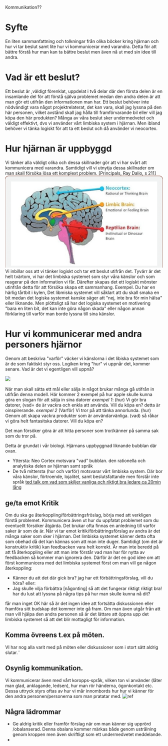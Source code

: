 
Kommunikation??


# Syfte
En liten sammanfattning och tolkningar från olika böcker kring hjärnan och hur vi tar beslut samt lite hur vi kommunicerar med varandra. Detta för att bättre förstå hur man kan ta bättre beslut men även nå ut med sin idee till andra.

# Vad är ett beslut?
Ett beslut är ,väldigt förenklat, uppdelat i två delar där den första delen är en insamlande del för att förstå själva problemet medan den andra delen är att man gör ett utifrån den informationen man har.
Ett beslut behöver inte nödvändigt vara något projektrelaterat, det kan vara, skall jag lyssna på den här personen, vilket avstånd skall jag hålla till framförvarande bil eller vill jag köpa den här produkten? Många av våra beslut sker undermedvetet och väldigt effektivt, dvs vi använder vårt limbiska system i hjärnan. Men ibland behöver vi tänka logiskt för att ta ett beslut och då använder vi neocortex.

# Hur hjärnan är uppbyggd
Vi tänker alla väldigt olika och dessa skillnader gör att vi har svårt att kommunicera med varandra. Samtidigt vill vi utnytja dessa skillnader om man skall försöka lösa ett komplext problem. [Principals, Ray Dalio, s 211]
![](/images/Reptilian-limbic-brain-and-neocortex.png)
Vi inbillar oss att vi tänker logiskt och tar ett beslut utifrån det. Tyvärr är det helt tvärtom, vi har det limbiska systemet som styr våra känslor och som reagerar på den information vi får. Därefter skapas det ett logiskt mönster utinfrån detta för att försöka skapa ett sammanhang.
Exempel. Du har en härlig tårtbit i kylen, Det libmiska systemet vill såklart att du skall smaka en bit medan det logiska systemet kanske säger att "nej, inte bra för min hälsa" eller liknande. Men plöttsligt så har det logiska systemet en motivering "bara en liten bit, det kan inte göra någon skada" eller någon annan förklaring till varför man borde lyssna till sina känslor.

# Hur vi kommunicerar med andra personers hjärnor
Genom att beskriva "varför" väcker vi känslorna i det libiska systemet som är de som faktiskt styr oss. Logiken kring "hur" vi uppnår det, kommer senare.
Vad är det vi egentligen vill uppnå?

![](/images/varför_hur_vad.svg)

När man skall sätta ett mål eller sälja in något brukar många gå utifrån in utifrån denna modell. Här kommer 2 exempel på hur apple skulle kunna göra en slogan för att sälja in sina datorer
   *exempel 1*: (hur) Vi gör bra datorer, (vad= de är vackra och enkla att använda. Vill du köpa en?
 detta är oinspirerande.
 *exempel 2* (Varför) Vi tror på att tänka annorlunda. (hur) Genom att skapa vackra produkter som är användarvänliga. (vad) så råkar vi göra helt fantasitska datorer. Vill du köpa en?
 
Det man försöker göra är att hitta personer som tror/känner på samma sak som du tror på.

Detta är grundat i vår biologi.
Hjärnans uppbyggnad liknande bubblan där ovan.
- Yttersta: Neo Cortex motsvara "vad" bubblan. den rationella och analytiska delen av hjärnan samt språk
- De två mittersta (hur  och varför) motsvarar vårt limbiska system. Där bor våra känslor, förtroende, lojalitet, samt beslutsfattande men förstår inte språk
[ted talk om vad som skiljer vanliga och riktigt bra ledare ca 20min lång](https://www.youtube.com/watch?v=qp0HIF3SfI4)

## ge/ta emot Kritik
Om du ska ge återkoppling/förbättringsfröslag, börja med att verkligen förstå problemet. Kommunicera även ut hur du uppfatat problemet som du eventuellt försöker åtgärda. Det brukar ofta finnas en anledning till varför saker är som de är.
När vi tar emot kritik/förbättringsförslag av andra är det många saker som sker i hjärnan. Det limbiska systemet känner detta ofta som obehad då det kan kännas som att man inte duger. Samtidigt (om det är konstruktiv kritik) kan feedbacken vara helt korrekt. Är man inte beredd på att få återkoppling eller att man inte förstår vad man har för nytta av feedbacken så kommer man ignorera den.
Därför är det en god idee om att först kommunicera med det limbiska systemet först om man vill ge någon återkoppling:
- Känner du att det där gick bra? jag har ett förbättringsförslag, vill du höra?
eller:
- Jag skulle vilja förbättra [någonting] så att det fungerar riktigt riktigt bra! har du lust att lyssna på några tips på hur man skulle kunna nå dit?

får man inget OK här så är det ingen idee att fortsätta diskussionen eller framföra sitt budskap det kommer inte gå fram. Om man även utgår från att man vill hjälpa den andra personen så är det lättare att öppna upp det limbiska systemet så att det blir mottagligt för information.


## Komma övreens t.ex på möten.
VI har nog alla varit med på möten eller diskussioner som i stort sätt aldrig slutar.¨

## Osynlig kommunikation.
Vi kommunicerar även med vårt koropps-språk, vilken ton vi använder (låter man glad, anklagande, ledsen), hur man rör händerna, ögonkontakt etc. Dessa uttryck styrs oftas av hur vi mår innombords hur hur vi känner för den andra personen/personerna som man pratatar med.
![ref](https://haiilo.com/blog/top-5-communication-skills-and-how-to-improve-them/)
## Några lädrommar

- Ge aldrig kritik eller framför förslag när om  man känner sig upprörd /obalanserad. Denna obalans kommer märkas både genom ustrålning genom kroppen men även skriftligt som ett undermedvetet meddelande.
- 


